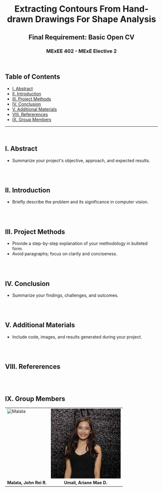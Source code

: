 <h1 align="center">Extracting Contours From Hand-drawn Drawings For Shape Analysis</h1>
<h2 align="center">Final Requirement: Basic Open CV</h2>
<h3 align="center">MExEE 402 - MExE Elective 2</h3>
<br>

## Table of Contents
  - [I. Abstract](#i-abstract)
  - [II. Introduction](#ii-introduction)
  - [III. Project Methods](#iii-project-methods)
  - [IV. Conclusion](#iv-conclusion)
  - [V. Additional Materials](#iv-additional-materials)
  - [VIII. Refererences](#viii-references)
  - [IX. Group Members](#ix-group-members)
<hr> 
<br>


## I. Abstract
- Summarize your project's objective, approach, and expected results.
<br>
<br>


## II. Introduction
- Briefly describe the problem and its significance in computer vision.
<br>
<br>


## III. Project Methods
- Provide a step-by-step explanation of your methodology in bulleted form.
- Avoid paragraphs; focus on clarity and conciseness.
<br>
<br>


## IV. Conclusion
- Summarize your findings, challenges, and outcomes.
<br>
<br>


## V. Additional Materials
- Include code, images, and results generated during your project.
<br>
<br>


## VIII. Refererences
<br>
<br>


## IX. Group Members
<div align="center">

<table>
  <tr>
    <td><img src="https://github.com/user-attachments/assets/2d9ebaa0-d550-4b60-856d-d2c98fb9f3d1" alt="Malata" style="height: 230px; float: left;"></td>
    <td><img src="https://github.com/yannaaa23/CSE-Testing-Feb-19/blob/6ef6454fddba5503da2057bcf06fe77ca1491e0c/IMG_20230605_215028_860.jpg" alt="Umali" style="height: 230px; float: left;"></td>
  </tr>
  <tr>
    <td align="center"><strong>Malata, John Rei R.</strong></td>
    <td align="center"><strong>Umali, Ariane Mae D.</strong></td>
  </tr>
</table>

</div>

<br>
<br>


